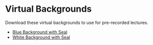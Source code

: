 # Virtual Backgrounds
Download these virtual backgrounds to use for pre-recorded lectures.

- [Blue Background with Seal](https://marketing.carolinau.edu/virtual-backgrounds/blue-seal.jpg)
- [White Background with Seal](https://marketing.carolinau.edu/virtual-backgrounds/white-seal.jpg)
